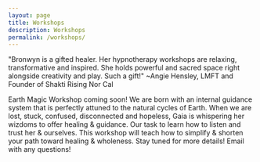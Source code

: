 ```yaml
---
layout: page
title: Workshops
description: Workshops
permalink: /workshops/
---
```

<p class="text-justify">
"Bronwyn is a gifted healer. Her hypnotherapy workshops are relaxing, transformative and inspired. She holds powerful and sacred space right alongside creativity and play. Such a gift!" ~Angie Hensley, LMFT and Founder of Shakti Rising Nor Cal</p>

<p>Earth Magic Workshop coming soon! We are born with an internal guidance system that is perfectly attuned to the natural cycles of Earth. When we are lost, stuck, confused, disconnected and hopeless, Gaia is whispering her wizdoms to offer healing & guidance. Our task to learn how to listen and trust her & ourselves. This workshop will teach how to simplify & shorten your path toward healing & wholeness. Stay tuned for more details! Email with any questions!</p>